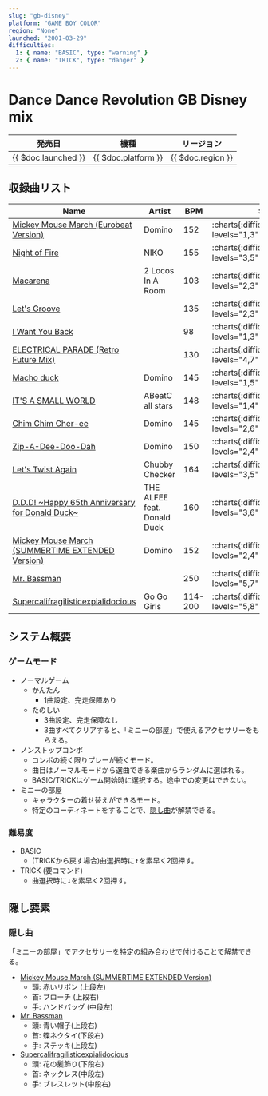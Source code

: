 ```yaml
---
slug: "gb-disney"
platform: "GAME BOY COLOR"
region: "None"
launched: "2001-03-29"
difficulties:
  1: { name: "BASIC", type: "warning" }
  2: { name: "TRICK", type: "danger" }
---
```


# Dance Dance Revolution GB Disney mix

|発売日|機種|リージョン|
|------|----|---------|
|{{ $doc.launched }}|{{ $doc.platform }}|{{ $doc.region }}|

## 収録曲リスト

|Name|Artist|BPM|SINGLE|
|----|------|---|------|
|[Mickey Mouse March (Eurobeat Version)](/songs/mickey-mouse-march)|Domino|152|:charts{:difficulties="difficulties" levels="1,3" charts="1,2"}|
|[Night of Fire](/songs/night-of-fire)|NIKO|155|:charts{:difficulties="difficulties" levels="3,5" charts="1,2"}|
|[Macarena](/songs/macarena)|2 Locos In A Room|103|:charts{:difficulties="difficulties" levels="2,3" charts="1,2"}|
|[Let's Groove](/songs/lets-groove-disney)||135|:charts{:difficulties="difficulties" levels="2,3" charts="1,2"}|
|[I Want You Back](/songs/i-want-you-back)||98|:charts{:difficulties="difficulties" levels="1,3" charts="1,2"}|
|[ELECTRICAL PARADE (Retro Future Mix)](/songs/electrical-parade)||130|:charts{:difficulties="difficulties" levels="4,7" charts="1,2"}|
|[Macho duck](/songs/macho-duck)|Domino|145|:charts{:difficulties="difficulties" levels="1,5" charts="1,2"}|
|[IT'S A SMALL WORLD](/songs/its-a-small-world)|ABeatC all stars|148|:charts{:difficulties="difficulties" levels="1,4" charts="1,2"}|
|[Chim Chim Cher-ee](/songs/chim-chim-cher-ee)|Domino|145|:charts{:difficulties="difficulties" levels="2,6" charts="1,2"}|
|[Zip-A-Dee-Doo-Dah](/songs/zip-a-dee-doo-dah)|Domino|150|:charts{:difficulties="difficulties" levels="2,4" charts="1,2"}|
|[Let's Twist Again](/songs/lets-twist-again)|Chubby Checker|164|:charts{:difficulties="difficulties" levels="3,5" charts="1,2"}|
|[D.D.D! \~Happy 65th Anniversary for Donald Duck\~](/songs/ddd)|THE ALFEE feat. Donald Duck|160|:charts{:difficulties="difficulties" levels="3,6" charts="1,2"}|
|[Mickey Mouse March (SUMMERTIME EXTENDED Version)](/songs/mickey-mouse-march-summertime)|Domino|152|:charts{:difficulties="difficulties" levels="2,4" charts="1,2"}|
|[Mr. Bassman](/songs/mr-bassman)||250|:charts{:difficulties="difficulties" levels="5,7" charts="1,2"}|
|[Supercalifragilisticexpialidocious](/songs/supercalifragilisticexpialidocious)|Go Go Girls|114-200|:charts{:difficulties="difficulties" levels="5,8" charts="1,2"}|

## システム概要

### ゲームモード

- ノーマルゲーム
  - かんたん
    - 1曲設定、完走保障あり
  - たのしい
    - 3曲設定、完走保障なし
    - 3曲すべてクリアすると、「ミニーの部屋」で使えるアクセサリーをもらえる。
- ノンストップコンボ
  - コンボの続く限りプレーが続くモード。
  - 曲目はノーマルモードから選曲できる楽曲からランダムに選ばれる。
  - BASIC/TRICKはゲーム開始時に選択する。途中での変更はできない。
- ミニーの部屋
  - キャラクターの着せ替えができるモード。
  - 特定のコーディネートをすることで、[隠し曲](#隠し曲)が解禁できる。

### 難易度

- BASIC
  - (TRICKから戻す場合)曲選択時に<kbd>↑</kbd>を素早く2回押す。
- TRICK (要コマンド)
  - 曲選択時に<kbd>↓</kbd>を素早く2回押す。

## 隠し要素

### 隠し曲

「ミニーの部屋」でアクセサリーを特定の組み合わせで付けることで解禁できる。

- [Mickey Mouse March (SUMMERTIME EXTENDED Version)](/songs/mickey-mouse-march-summertime)
  - 頭: 赤いリボン (上段左)
  - 首: ブローチ (上段右)
  - 手: ハンドバッグ (中段左)
- [Mr. Bassman](/songs/mr-bassman)
  - 頭: 青い帽子(上段右)
  - 首: 蝶ネクタイ(下段右)
  - 手: ステッキ(上段左)
- [Supercalifragilisticexpialidocious](/songs/supercalifragilisticexpialidocious)
  - 頭: 花の髪飾り(下段右)
  - 首: ネックレス(中段左)
  - 手: ブレスレット(中段右)
